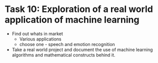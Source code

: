 # Task 10: Exploration of a real world application of machine learning
- Find out whats in market
  - Various applications
  - choose one - speech and emotion recognition
- Take a real world project and document the use of machine learning algorithms and mathematical constructs behind it.
